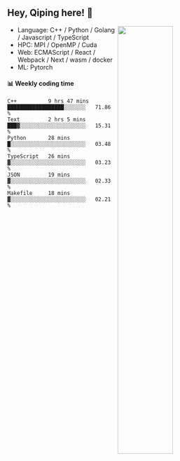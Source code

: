 

## Hey, Qiping here! :wave:

[<img align="right" width="50%" src="https://github-readme-stats.vercel.app/api?username=ppppqp&theme=dark&show_icons=true">](https://metrics.lecoq.io/ppppqp?template=classic)



-   Language: C++ / Python / Golang / Javascript / TypeScript
-   HPC: MPI / OpenMP / Cuda
-   Web: ECMAScript / React / Webpack / Next / wasm / docker
-   ML: Pytorch



#### :bar_chart: Weekly coding time

<!--START_SECTION:waka-->

```text
C++          9 hrs 47 mins   ██████████████████░░░░░░░   71.86 %
Text         2 hrs 5 mins    ███▓░░░░░░░░░░░░░░░░░░░░░   15.31 %
Python       28 mins         █░░░░░░░░░░░░░░░░░░░░░░░░   03.48 %
TypeScript   26 mins         ▓░░░░░░░░░░░░░░░░░░░░░░░░   03.23 %
JSON         19 mins         ▓░░░░░░░░░░░░░░░░░░░░░░░░   02.33 %
Makefile     18 mins         ▓░░░░░░░░░░░░░░░░░░░░░░░░   02.21 %
```

<!--END_SECTION:waka-->
